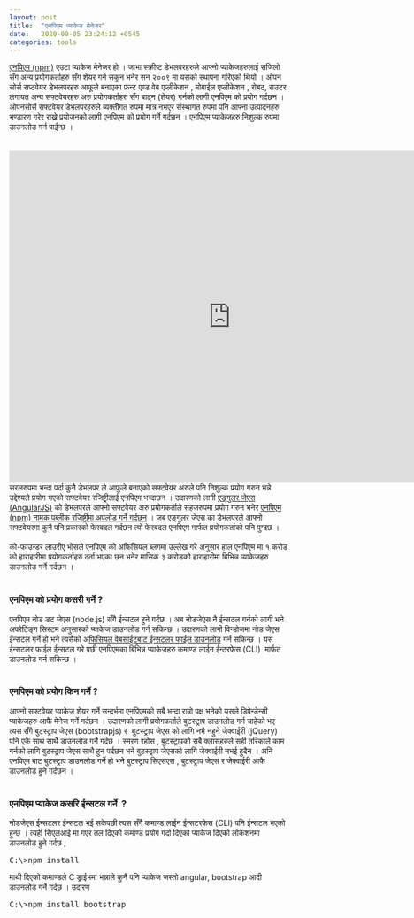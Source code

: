 ```yaml
---
layout: post
title:  "एनपिएम प्याकेज मेनेजर"
date:   2020-09-05 23:24:12 +0545
categories: tools
---
```


<div dir="ltr" style="text-align: left;" trbidi="on">
<a href="https://www.npmjs.com/" target="_blank">एनपिएम (npm)</a> एउटा प्याकेज मेनेजर हो । जाभा स्क्रीप्ट डेभलपरहरुले आफ्नो 
प्याकेजहरुलाई सजिलो सँग अन्य प्रयोगकर्ताहरु सँग शेयर गर्न सकुन भनेर सन 
२००९ मा यसको स्थापना गरिएको थियो । ओपन सोर्स सप्टवेयर डेभलपरहरु आफूले बनाएका फ्रन्ट एण्ड वेब एप्लीकेशन , मोबाईल एप्लीकेशन , रोबट, राउटर लगायत अन्य सफ्टवेयरहरु अरु प्रयोगकर्ताहरु सँग बाढ्न (शेयर) गर्नको लागी एनपिएम को प्रयोग गर्दछन । ओपनसोर्स सफ्टवेयर डेभलपरहरुले ब्यक्तीगत रुपमा मात्र नभएर संस्थागत रुपमा पनि आफ्ना उत्पादनहरु भण्डारण गरेर राख्ने प्रयोजनको लागी एनपिएम को प्रयोग गर्ने गर्दछन । एनपिएम प्याकेजहरु निशुल्क रुपमा डाउनलोड गर्न पाईन्छ ।<br />
<!--more--><br />
<br />
<div class="separator" style="clear: both; text-align: center;">
<iframe allowfullscreen="" class="YOUTUBE-iframe-video" data-thumbnail-src="https://i.ytimg.com/vi/x03fjb2VlGY/0.jpg" frameborder="0" height="600" src="https://www.youtube.com/embed/x03fjb2VlGY?feature=player_embedded" width="800"></iframe></div>
सरलरुपमा भन्दा पर्दा कुनै डेभलपर ले आफुले बनाएको सफ्टवेयर अरुले पनि निशुल्क प्रयोग गरुन भन्ने उद्देश्यले प्रयोग भएको सफ्टवेयर रजिष्ट्रीलाई एनपिएम भन्दाछन । उदारणको लागी <a href="https://angularjs.org/" target="_blank">एङ्गुलर जेएस (AngularJS)</a> को डेभलपरले आफ्नो सफ्टवेयर अरु प्रयोगकर्ताले सहजरुपमा प्रयोग गरुन भनेर <a href="https://www.npmjs.com/package/angular" target="_blank">एनपिएम (npm) नामक पब्लीक रजिष्ट्रीमा अपलोड गर्ने गर्दछन</a> । जब एङ्गुलर जेएस का डेभलपरले आफ्नो सफ्टवेयरमा कुनै पनि प्रकारको फेरवदल गर्दछन त्यो फेरबदल एनपिएम मार्फत प्रयोगकर्ताको पनि पुग्दछ ।<br />
<br />
को-फाउन्डर लाउरीए भोसले एनपिएम को अफिसियल ब्लगमा उल्लेख गरे अनुसार हाल एनपिएम मा १ करोड को हाराहारीमा प्रयोगकर्ताहरु दर्ता भएका छन भनेर मासिक ३ करोडको हाराहारीमा बिभिन्न प्याकेजहरु डाउनलोड गर्ने गर्दछन ।<br />
<br />
<h3>
एनपिएम को प्रयोग कसरी गर्ने ?</h3>
एनपिएम नोड डट जेएस (node.js) सँगै ईन्सटल हुने गर्दछ । अब नोडजेएस नै ईन्सटल गर्नको लागी भने अपरेटिङ्ग सिस्टम अनुसारको प्याकेज डाउनलोड गर्न सकिन्छ । उदारणको लागी विन्डोजमा नोड जेएस ईन्सटल गर्ने हो भने त्यसैको अ<a href="https://nodejs.org/en/" target="_blank">फिसियल वेबसाईटबाट ईन्सटलर फाईल डाउनलोड</a> गर्न सकिन्छ । यस ईन्सटलर फाईल ईन्सटल गरे पछी एनपिएमका बिभिन्न प्याकेजहरु कमाण्ड लाईन ईन्टरफेस (CLI)&nbsp; मार्फत डाउनलोड गर्न सकिन्छ ।<br />
<br />
<h3>
एनपिएम को प्रयोग किन गर्ने ?</h3>
आफ्नो सफ्टवेयर प्याकेज शेयर गर्ने सन्दर्भमा एनपिएमको सबै भन्दा राम्रो पक्ष भनेको यसले डिपेन्डेन्सी प्याकेजहरु आफै मेनेज गर्ने गर्दछन । उदारणको लागी प्रयोगकर्ताले बुटस्ट्राप डाउनलोड गर्न चाहेको भए त्यस सँगै बुटस्ट्राप जेएस (bootstrapjs) र&nbsp; बुटस्ट्राप जेएस को लागि नभै नहुने जेक्वाईरी (jQuery) पनि एकै साथ साथै डाउनलोड गर्ने गर्दछ । स्मरण रहोस , बुटस्ट्रापको सबै क्लासहरुले सही तरिकाले काम गर्नको लागि बुटस्ट्राप जेएस साथै हुन पर्दछन भने बुटस्ट्राप जेएसको लागि जेक्वाईरी नभई हुदैन । अनि एनपिएम बाट बुटस्ट्राप डाउनलोड गर्ने हो भने बुटस्ट्राप सिएसएस , बुटस्ट्राप जेएस र जेक्वाईरी आफै डाउनलोड हुने गर्दछन ।<br />
<br />
<h3>
एनपिएम प्याकेज कसरि ईन्सटल गर्ने&nbsp; ?</h3>
नोडजेएस ईन्सटलर ईन्सटल भई सकेपछी त्यस सँगै कमाण्ड लाईन ईन्सटरफेस (CLI) पनि ईन्सटल भएको हुन्छ । त्यही सिएलआई मा गएर तल दिएको कमाण्ड प्रयोग गर्दा दिएको प्याकेज दिएको लोकेशनमा डाउनलोड हुने गर्दछ ,<br />
<pre>C:\&gt;npm install <package> </package></pre>
माथी दिएको कमाण्डले C ड्राईभमा <package> भन्नाले कुनै पनि प्याकेज जस्तो angular, bootstrap आदी डाउनलोड गर्ने गर्दछ । उदारण
</package><br />
<pre>C:\&gt;npm install bootstrap</pre>
<br /></div>
